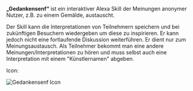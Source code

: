 **„Gedankensenf“** ist ein interaktiver Alexa Skill der Meinungen anonymer Nutzer, z.B. zu einem Gemälde, austauscht.

Der Skill kann die Interpretationen von Teilnehmern speichern und bei zukünftigen Besuchern wiedergeben um diese zu inspirieren. Er kann jedoch nicht eine fortlaufende Diskussion weiterführen. Er dient nur zum Meinungsaustausch. Als Teilnehmer bekommt man eine andere Meinungen/Interpretationen zu hören und muss selbst auch eine Interpretation mit einem "Künstlernamen" abgeben.

Icon:

![Gedankensenf Icon](https://github.com/ID-Start-Winter21/start-team-08/blob/5bae28df16d34b8baffeb7eb48e5b854279985cf/pictures/ICON.png)
